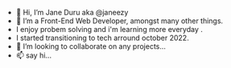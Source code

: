- 👋 Hi, I’m Jane Duru aka @janeezy
- 👀 I’m a Front-End Web Developer, amongst many other things. 
- I enjoy probem solving and i'm learning more everyday .
- I started transitioning to tech arround october 2022. 
- 💞️ I’m looking to collaborate on  any projects...
- 📫 say hi...

<!---
janeezy/janeezy is a ✨ special ✨ repository because its `README.md` (this file) appears on your GitHub profile.
You can click the Preview link to take a look at your changes.
--->
